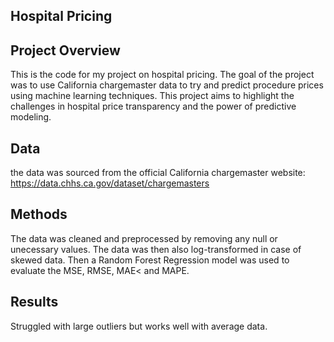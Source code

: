 ## Hospital Pricing

## Project Overview
This is the code for my project on hospital pricing. The goal of the project was to use California chargemaster data to try and predict procedure prices using machine learning techniques. This project aims to highlight the challenges in hospital price transparency and the power of predictive modeling. 

## Data
the data was sourced from the official California chargemaster website: https://data.chhs.ca.gov/dataset/chargemasters

## Methods
The data was cleaned and preprocessed by removing any null or unecessary values. The data was then also log-transformed in case of skewed data. Then a Random Forest Regression model was used to evaluate the MSE, RMSE, MAE< and MAPE.

## Results
Struggled with large outliers but works well with average data.
